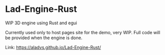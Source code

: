 # Lad-Engine-Rust
WIP 3D engine using Rust and egui

Currently used only to host pages site for the demo, very WIP. Full code will be provided when the engine is done.

Link: https://aladvs.github.io/Lad-Engine-Rust/
